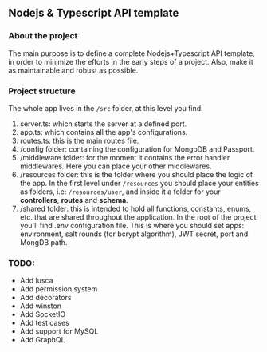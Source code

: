 ## Nodejs & Typescript API template

### About the project
The main purpose is to define a complete Nodejs+Typescript API template, in order to minimize the efforts in the early steps of a project. Also, make it as maintainable and robust as possible.

### Project structure
The whole app lives in the `/src` folder, at this level you find:
1. server.ts: which starts the server at a defined port.
2. app.ts: which contains all the app's configurations.
3. routes.ts: this is the main routes file.
4. /config folder: containing the configuration for MongoDB and Passport.
5. /middleware folder: for the moment it contains the error handler middlewares. Here you can place your other middlewares.
6. /resources folder: this is the folder where you should place the logic of the app. In the first level under `/resources` you should place your entities as folders, i.e: `/resources/user`, and inside it a folder for your **controllers**, **routes** and **schema**.
7. /shared folder: this is intended to hold all functions, constants, enums, etc. that are shared throughout the application.
In the root of the project you'll find .env configuration file. This is where you should set apps: environment, salt rounds (for bcrypt algorithm), JWT secret, port and MongDB path.

### TODO:
- Add lusca
- Add permission system
- Add decorators
- Add winston
- Add SocketIO
- Add test cases
- Add support for MySQL
- Add GraphQL